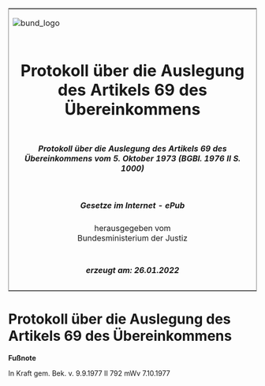 <span id="DECKBLATT.html"></span>

<table border="0" frame="border" width="100%">

<tr valign="top">

<td align="left">

![bund\_logo](BfJ_2021_Web_de_de.gif)

</td>

<td align="right">

 

</td>

</tr>

<tr align="center" valign="middle">

<td colspan="2">

# Protokoll über die Auslegung des Artikels 69 des Übereinkommens

</td>

</tr>

<tr align="center" valign="middle">

<td colspan="2">

##### Protokoll über die Auslegung des Artikels 69 des Übereinkommens vom 5. Oktober 1973 (BGBl. 1976 II S. 1000)

</td>

</tr>

<tr align="center" valign="middle">

<td colspan="2">

  
  

##### Gesetze im Internet - ePub  
  
herausgegeben vom  
Bundesministerium der Justiz

</td>

</tr>

<tr align="center" valign="bottom">

<td colspan="2">

  
  

##### erzeugt am: 26.01.2022

</td>

</tr>

</table>

<span id="BJNR210000976.html"></span>

# Protokoll über die Auslegung des Artikels 69 des Übereinkommens

<div>

  
**Fußnote**

<div class="jnhtml">

<div>

<div class="jurAbsatz">

In Kraft gem. Bek. v. 9.9.1977 II 792 mWv 7.10.1977

</div>

</div>

</div>

</div>
